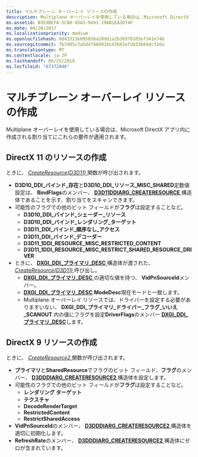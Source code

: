 ```yaml
---
title: マルチプレーン オーバーレイ リソースの作成
description: Multiplane オーバーレイを使用している場合は、Microsoft DirectX アプリ内に作成される割り当てにこれらの要件が適用されます。
ms.assetid: B3E9BEF8-5CB8-45A3-9491-19AB1EA3D74F
ms.date: 04/20/2017
ms.localizationpriority: medium
ms.openlocfilehash: 0d43313e095836a28dd1a2b36976105ef341e74b
ms.sourcegitcommit: fb7d95c7a5d47860918cd3602efdd33b69dcf2da
ms.translationtype: MT
ms.contentlocale: ja-JP
ms.lasthandoff: 06/25/2019
ms.locfileid: "67372846"
---
```

# <a name="multiplane-overlay-resource-creation"></a>マルチプレーン オーバーレイ リソースの作成


Multiplane オーバーレイを使用している場合は、Microsoft DirectX アプリ内に作成される割り当てにこれらの要件が適用されます。

## <a name="span-iddirectx11resourcecreationspanspan-iddirectx11resourcecreationspanspan-iddirectx11resourcecreationspandirectx-11-resource-creation"></a><span id="DirectX_11_resource_creation"></span><span id="directx_11_resource_creation"></span><span id="DIRECTX_11_RESOURCE_CREATION"></span>DirectX 11 のリソースの作成


ときに、 [ *CreateResource(D3D11)* ](https://docs.microsoft.com/windows-hardware/drivers/ddi/content/d3d10umddi/nc-d3d10umddi-pfnd3d11ddi_createresource)関数が呼び出されます。

-   **D3D10\_DDI\_バインド\_存在**と**D3D10\_DDI\_リソース\_MISC\_SHARED**定数値設定は、 **BindFlags**のメンバー、 [ **D3D11DDIARG\_CREATERESOURCE** ](https://docs.microsoft.com/windows-hardware/drivers/ddi/content/d3d10umddi/ns-d3d10umddi-d3d11ddiarg_createresource)構造体であることを示す、割り当てをスキャンできます。
-   可能性のフラグでの他のビット フィールドが**フラグ**は設定することなど。
    -   **D3D10\_DDI\_バインド\_シェーダー\_リソース**
    -   **D3D10\_DDI\_バインド\_レンダリング\_ターゲット**
    -   **D3D11\_DDI\_バインド\_順序なし\_アクセス**
    -   **D3D11\_DDI\_バインド\_デコーダー**
    -   **D3D11\_1DDI\_RESOURCE\_MISC\_RESTRICTED\_CONTENT**
    -   **D3D11\_1DDI\_RESOURCE\_MISC\_RESTRICT\_SHARED\_RESOURCE\_DRIVER**
-   ときに、 [ **DXGI\_DDI\_プライマリ\_DESC** ](https://docs.microsoft.com/windows-hardware/drivers/ddi/content/dxgiddi/ns-dxgiddi-dxgi_ddi_primary_desc)構造体が渡された、 [ *CreateResource(D3D11)* ](https://docs.microsoft.com/windows-hardware/drivers/ddi/content/d3d10umddi/nc-d3d10umddi-pfnd3d11ddi_createresource)呼び出し。
    -   [**DXGI\_DDI\_プライマリ\_DESC** ](https://docs.microsoft.com/windows-hardware/drivers/ddi/content/dxgiddi/ns-dxgiddi-dxgi_ddi_primary_desc)の適切な値を持つ、 **VidPnSourceId**メンバー。
    -   [**DXGI\_DDI\_プライマリ\_DESC**](https://docs.microsoft.com/windows-hardware/drivers/ddi/content/dxgiddi/ns-dxgiddi-dxgi_ddi_primary_desc).**ModeDesc**現在モードと一致します。
    -   Multiplane オーバーレイ リソースでは、ドライバーを設定する必要がありますいない、 **DXGI\_DDI\_プライマリ\_ドライバー\_フラグ\_いいえ\_SCANOUT** 内の値にフラグを設定**DriverFlags**のメンバー [ **DXGI\_DDI\_プライマリ\_DESC**](https://docs.microsoft.com/windows-hardware/drivers/ddi/content/dxgiddi/ns-dxgiddi-dxgi_ddi_primary_desc)します。

## <a name="span-iddirectx9resourcecreationspanspan-iddirectx9resourcecreationspanspan-iddirectx9resourcecreationspandirectx-9-resource-creation"></a><span id="DirectX_9_resource_creation"></span><span id="directx_9_resource_creation"></span><span id="DIRECTX_9_RESOURCE_CREATION"></span>DirectX 9 リソースの作成


ときに、 [ *CreateResource2* ](https://docs.microsoft.com/windows-hardware/drivers/ddi/content/d3dumddi/nc-d3dumddi-pfnd3dddi_createresource2)関数が呼び出されます。

-   **プライマリ**と**SharedResource**でフラグのビット フィールド、**フラグ**のメンバー、 [ **D3DDDIARG\_CREATERESOURCE2** ](https://docs.microsoft.com/windows-hardware/drivers/ddi/content/d3dukmdt/ns-d3dukmdt-_d3dddiarg_createresource2)構造体を設定します。
-   可能性のフラグでの他のビット フィールドが**フラグ**は設定することなど。
    -   **レンダリング ターゲット**
    -   **テクスチャ**
    -   **DecodeRenderTarget**
    -   **RestrictedContent**
    -   **RestrictSharedAccess**
-   **VidPnSourceId**のメンバー、 [ **D3DDDIARG\_CREATERESOURCE2** ](https://docs.microsoft.com/windows-hardware/drivers/ddi/content/d3dukmdt/ns-d3dukmdt-_d3dddiarg_createresource2)構造体を適切に初期化します。
-   **RefreshRate**のメンバー、 [ **D3DDDIARG\_CREATERESOURCE2** ](https://docs.microsoft.com/windows-hardware/drivers/ddi/content/d3dukmdt/ns-d3dukmdt-_d3dddiarg_createresource2)構造体にゼロが含まれています。

 

 





